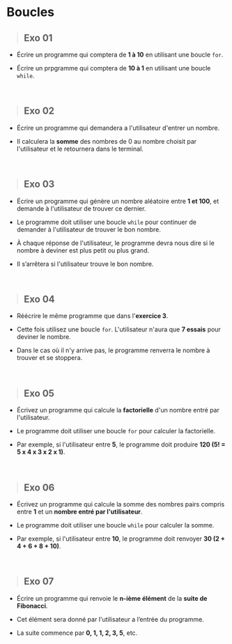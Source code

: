 # Boucles
>## Exo 01

- Écrire un programme qui comptera de **1 à 10** en utilisant une boucle `for`.

- Écrire un prpgramme qui comptera de **10 à 1** en utilisant une boucle 
`while`.

<br>

>## Exo 02

- Écrire un programme qui demandera a l'utilisateur d'entrer un nombre.

- Il calculera la **somme** des nombres de 0 au nombre choisit
par l'utilisateur et le retournera dans le terminal.

<br>

>## Exo 03

- Écrire un programme qui génère un nombre aléatoire entre **1 et 100**, et demande à l'utilisateur de trouver ce dernier.

- Le programme doit utiliser une boucle `while` pour continuer de demander à l'utilisateur de trouver le bon nombre.

- À chaque réponse de l'utilisateur, le programme devra nous dire si le nombre à deviner est plus petit ou plus grand.

- Il s’arrêtera si l'utilisateur trouve le bon nombre.

<br>

>## Exo 04

- Réécrire le même programme que dans l'**exercice 3**.

- Cette fois utilisez une boucle `for`. L'utilisateur n'aura que **7 essais** pour deviner le nombre.

- Dans le cas où il n'y arrive pas, le programme renverra le nombre à trouver et se stoppera.

<br>

>## Exo 05

- Écrivez un programme qui calcule la **factorielle** d'un nombre entré par l'utilisateur.

- Le programme doit utiliser une boucle `for` pour calculer
la factorielle.

- Par exemple, si l'utilisateur entre **5**, le programme doit produire **120 (5! = 5 x 4 x 3 x 2 x 1)**.

<br>

>## Exo 06

- Écrivez un programme qui calcule la somme des nombres pairs compris entre **1** et un **nombre entré par l'utilisateur**.

- Le programme doit utiliser une boucle `while` pour calculer la somme.

- Par exemple, si l'utilisateur entre **10**, le programme doit renvoyer **30 (2 + 4 + 6 + 8 + 10)**.

<br>

>## Exo 07

- Écrire un programme qui renvoie le **n-ième élément** de la **suite de Fibonacci**.

- Cet élément sera donné par l'utilisateur a l’entrée du
programme.

- La suite commence par **0, 1, 1, 2, 3, 5**, etc.
